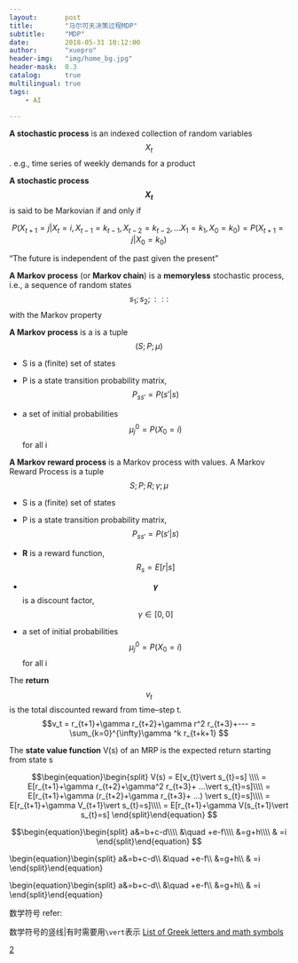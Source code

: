 ```yaml
---
layout:       post
title:        "马尔可夫决策过程MDP"
subtitle:     "MDP"
date:         2018-05-31 10:12:00
author:       "xuepro"
header-img:   "img/home_bg.jpg"
header-mask:  0.3
catalog:      true
multilingual: true
tags:
    - AI
    
---
```


**A stochastic process** is an indexed collection of random variables $$ {X_t} $$.
 e.g., time series of weekly demands for a product
 
**A stochastic process $$ X_t $$** is said to be Markovian if and only if

$$ P(X_{t+1}=j| X_t=i,X_{t-1}=k_{t-1},X_{t-2}=k_{t-2},...X_1=k_1,X_0=k_0) = P(X_{t+1}=j|X_0=k_0) $$

   “The future is independent of the past given the present”
   
**A Markov process** (or **Markov chain**) is a **memoryless** stochastic process, i.e., a sequence of random states
$$s_1; s_2; : : :$$ with the Markov property

**A Markov process**  is a is a tuple $$(S;P;\mu)$$

- S is a (finite) set of states
- P is a state transition probability matrix, $$ P_{ss'} = P(s'\vert s) $$
 
- a set of initial probabilities $$ \mu_j^0 = P(X_0=i)$$ for all i

**A Markov reward process** is a Markov process with values.
A Markov Reward Process is a tuple $$S;P;R;\gamma; \mu $$

- S is a (finite) set of states
- P is a state transition probability matrix, $$P_{ss'} = P(s'\vert s) $$

- **R** is a reward function, $$R_s = E[r \vert s]$$
- **$$\gamma$$** is a discount factor,  $$\gamma \in[0,0]$$
- a set of initial probabilities $$ \mu_j^0 = P(X_0=i)$$ for all i

The **return** $$v_t$$ is the total discounted reward from time–step t.
  $$v_t = r_{t+1}+\gamma r_{t+2}+\gamma r^2 r_{t+3}+--- = \sum_{k=0}^{\infty}\gamma ^k r_{t+k+1} $$
  
The **state value function** V(s) of an MRP is the expected return starting from state s

$$\begin{equation}\begin{split}
   V(s) = E[v_{t}\vert s_{t}=s] \\\\
        = E[r_{t+1}+\gamma r_{t+2}+\gamma^2 r_{t+3}+ ...\vert s_{t}=s]\\\\       
        = E[r_{t+1}+\gamma (r_{t+2}+\gamma r_{t+3}+ ...) \vert s_{t}=s]\\\\
        = E[r_{t+1}+\gamma V_{t+1}\vert s_{t}=s]\\\\
        = E[r_{t+1}+\gamma V(s_{t+1}\vert s_{t}=s]
\end{split}\end{equation}
$$


$$\begin{equation}\begin{split} a&=b+c-d\\\\
&\quad +e-f\\\\
&=g+h\\\\
& =i 
\end{split}\end{equation}
$$

\begin{equation}\begin{split} a&=b+c-d\\\\
&\quad +e-f\\\\
&=g+h\\\\
& =i 
\end{split}\end{equation}

\begin{equation}\begin{split} a&=b+c-d\\\\
&\quad +e-f\\\\
&=g+h\\\\
& =i 
\end{split}\end{equation}

数学符号 refer:

数学符号的竖线|有时需要用```\vert```表示
[List of Greek letters and math symbols](https://www.sharelatex.com/learn/List_of_Greek_letters_and_math_symbols)

[2](http://web.ift.uib.no/Teori/KURS/WRK/TeX/symALL.html)

